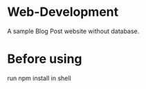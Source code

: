 # Web-Development
A sample Blog Post website without database.


# Before using 
run npm install in shell
